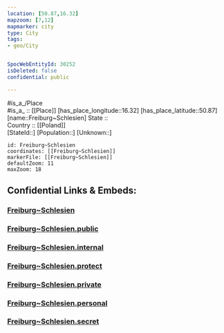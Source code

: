```yaml
---
location: [50.87,16.32] 
mapzoom: [7,12] 
mapmarker: city 
type: City
tags:
- geo/City


SpocWebEntityId: 30252
isDeleted: false
confidential: public

---
```

#is_a_/Place  
#is_a_ :: [[Place]] 
[has_place_longitude::16.32] 
[has_place_latitude::50.87] 
[name::Freiburg~Schlesien] 
State ::  
Country :: [[Poland]]  
[StateId::] 
[Population::] 
[Unknown::] 


```leaflet
id: Freiburg~Schlesien
coordinates: [[Freiburg~Schlesien]] 
markerFile: [[Freiburg~Schlesien]] 
defaultZoom: 11 
maxZoom: 18
```


## Confidential Links & Embeds: 

### [Freiburg~Schlesien](/_Standards/Earth/Continent/Europe/Europe~East/Poland/Provinces~Poland/Lower_Silesian/City/Freiburg~Schlesien.md) 

### [Freiburg~Schlesien.public](/_public/Earth/Continent/Europe/Europe~East/Poland/Provinces~Poland/Lower_Silesian/City/Freiburg~Schlesien.public.md) 

### [Freiburg~Schlesien.internal](/_internal/Earth/Continent/Europe/Europe~East/Poland/Provinces~Poland/Lower_Silesian/City/Freiburg~Schlesien.internal.md) 

### [Freiburg~Schlesien.protect](/_protect/Earth/Continent/Europe/Europe~East/Poland/Provinces~Poland/Lower_Silesian/City/Freiburg~Schlesien.protect.md) 

### [Freiburg~Schlesien.private](/_private/Earth/Continent/Europe/Europe~East/Poland/Provinces~Poland/Lower_Silesian/City/Freiburg~Schlesien.private.md) 

### [Freiburg~Schlesien.personal](/_personal/Earth/Continent/Europe/Europe~East/Poland/Provinces~Poland/Lower_Silesian/City/Freiburg~Schlesien.personal.md) 

### [Freiburg~Schlesien.secret](/_secret/Earth/Continent/Europe/Europe~East/Poland/Provinces~Poland/Lower_Silesian/City/Freiburg~Schlesien.secret.md)

